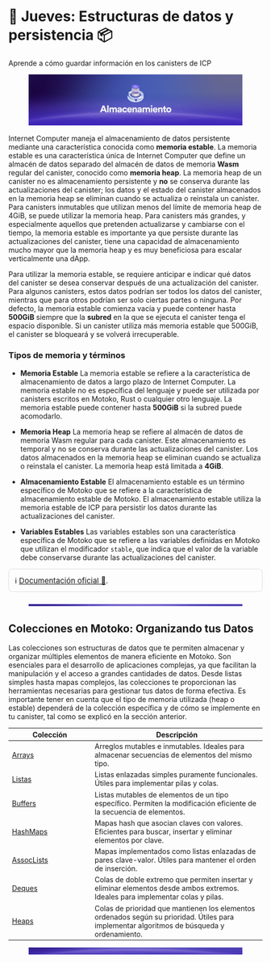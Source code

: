 <!-- ---
description: Aprende a cómo guardar información en los canisters de ICP.
icon: box
--- -->

# 💾 Jueves: Estructuras de datos y persistencia 📦
Aprende a cómo guardar información en los canisters de ICP

<figure><img src="../.gitbook/assets/Picture4.png" alt=""><figcaption></figcaption></figure>

Internet Computer maneja el almacenamiento de datos persistente mediante una característica conocida como **memoria estable**. La memoria estable es una característica única de Internet Computer que define un almacén de datos separado del almacén de datos de memoria **Wasm** regular del canister, conocido como **memoria heap**. La memoria heap de un canister no es almacenamiento persistente y **no** se conserva durante las actualizaciones del canister; los datos y el estado del canister almacenados en la memoria heap se eliminan cuando se actualiza o reinstala un canister. Para canisters inmutables que utilizan menos del límite de memoria heap de 4GiB, se puede utilizar la memoria heap. Para canisters más grandes, y especialmente aquellos que pretenden actualizarse y cambiarse con el tiempo, la memoria estable es importante ya que persiste durante las actualizaciones del canister, tiene una capacidad de almacenamiento mucho mayor que la memoria heap y es muy beneficiosa para escalar verticalmente una dApp.

Para utilizar la memoria estable, se requiere anticipar e indicar qué datos del canister se desea conservar después de una actualización del canister. Para algunos canisters, estos datos podrían ser todos los datos del canister, mientras que para otros podrían ser solo ciertas partes o ninguna. Por defecto, la memoria estable comienza vacía y puede contener hasta **500GiB** siempre que la **subred** en la que se ejecuta el canister tenga el espacio disponible. Si un canister utiliza más memoria estable que 500GiB, el canister se bloqueará y se volverá irrecuperable.

### Tipos de memoria y términos

* **Memoria Estable**
La memoria estable se refiere a la característica de almacenamiento de datos a largo plazo de Internet Computer. La memoria estable no es específica del lenguaje y puede ser utilizada por canisters escritos en Motoko, Rust o cualquier otro lenguaje. La memoria estable puede contener hasta **500GiB** si la subred puede acomodarlo.

* **Memoria Heap**
La memoria heap se refiere al almacén de datos de memoria Wasm regular para cada canister. Este almacenamiento es temporal y no se conserva durante las actualizaciones del canister. Los datos almacenados en la memoria heap se eliminan cuando se actualiza o reinstala el canister. La memoria heap está limitada a **4GiB**.

* **Almacenamiento Estable**
El almacenamiento estable es un término específico de Motoko que se refiere a la característica de almacenamiento estable de Motoko. El almacenamiento estable utiliza la memoria estable de ICP para persistir los datos durante las actualizaciones del canister.

* **Variables Estables**
Las variables estables son una característica específica de Motoko que se refiere a las variables definidas en Motoko que utilizan el modificador `stable`, que indica que el valor de la variable debe conservarse durante las actualizaciones del canister.

<!-- {% embed url="https://internetcomputer.org/docs/tutorials/developer-liftoff/level-2/2.1-storage-persistence" %}
Documentación Oficial
{% endembed %} -->
<div style="background-color:rgba(248, 249, 250, 0.05); padding: 12px; border-radius: 8px; border: 1px solid #ddd; font-size: 15px;">
  ℹ️  <a href="https://internetcomputer.org/docs/tutorials/developer-liftoff/level-2/2.1-storage-persistence" target="_blank">Documentación oficial 🔗</a>.
</div>
<figure><img src="../.gitbook/assets/Separador.jpg" alt=""><figcaption></figcaption></figure>

## Colecciones en Motoko: Organizando tus Datos

Las colecciones son estructuras de datos que te permiten almacenar y organizar múltiples elementos de manera eficiente en Motoko. Son esenciales para el desarrollo de aplicaciones complejas, ya que facilitan la manipulación y el acceso a grandes cantidades de datos. Desde listas simples hasta mapas complejos, las colecciones te proporcionan las herramientas necesarias para gestionar tus datos de forma efectiva. Es importante tener en cuenta que el tipo de memoria utilizada (heap o estable) dependerá de la colección específica y de cómo se implemente en tu canister, tal como se explicó en la sección anterior.

<table><thead><tr><th width="150">Colección</th><th>Descripción</th></tr></thead><tbody><tr><td><a href="https://internetcomputer.org/docs/motoko/main/base/Array">Arrays</a></td><td>Arreglos mutables e inmutables. Ideales para almacenar secuencias de elementos del mismo tipo.</td></tr><tr><td><a href="https://internetcomputer.org/docs/motoko/main/base/List">Listas</a></td><td>Listas enlazadas simples puramente funcionales. Útiles para implementar pilas y colas.</td></tr><tr><td><a href="https://internetcomputer.org/docs/motoko/main/base/Buffer">Buffers</a></td><td>Listas mutables de elementos de un tipo específico. Permiten la modificación eficiente de la secuencia de elementos.</td></tr><tr><td><a href="https://internetcomputer.org/docs/motoko/main/base/HashMap">HashMaps</a></td><td>Mapas hash que asocian claves con valores. Eficientes para buscar, insertar y eliminar elementos por clave.</td></tr><tr><td><a href="https://internetcomputer.org/docs/motoko/main/base/AssocList">AssocLists</a></td><td>Mapas implementados como listas enlazadas de pares clave-valor. Útiles para mantener el orden de inserción.</td></tr><tr><td><a href="https://internetcomputer.org/docs/motoko/main/base/Deque">Deques</a></td><td>Colas de doble extremo que permiten insertar y eliminar elementos desde ambos extremos. Ideales para implementar colas y pilas.</td></tr><tr><td><a href="https://internetcomputer.org/docs/motoko/main/base/Heap">Heaps</a></td><td>Colas de prioridad que mantienen los elementos ordenados según su prioridad. Útiles para implementar algoritmos de búsqueda y ordenamiento.</td></tr></tbody></table>

<figure><img src="../.gitbook/assets/Separador2.jpg" alt=""><figcaption></figcaption></figure>


